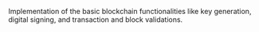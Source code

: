 Implementation of the basic blockchain functionalities like key generation, digital signing, and transaction and block validations.
